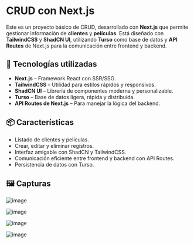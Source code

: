 # CRUD con Next.js

Este es un proyecto básico de CRUD, desarrollado con **Next.js** que permite gestionar información de **clientes** y **películas**. Está diseñado con **TailwindCSS** y **ShadCN UI**, utilizando **Turso** como base de datos y **API Routes** de Next.js para la comunicación entre frontend y backend.

## 🚀 Tecnologías utilizadas

- **Next.js** – Framework React con SSR/SSG.
- **TailwindCSS** – Utilidad para estilos rápidos y responsivos.
- **ShadCN UI** – Librería de componentes moderna y personalizable.
- **Turso** – Base de datos ligera, rápida y distribuida.
- **API Routes de Next.js** – Para manejar la lógica del backend.

## 📦 Características

- Listado de clientes y películas.
- Crear, editar y eliminar registros.
- Interfaz amigable con ShadCN y TailwindCSS.
- Comunicación eficiente entre frontend y backend con API Routes.
- Persistencia de datos con Turso.

## 🖼️ Capturas
![image](https://github.com/user-attachments/assets/4a3f2932-5fca-4895-9838-637e0fabbcbb)

![image](https://github.com/user-attachments/assets/8c266415-06f2-4334-9190-3cb03d59b7bf)

![image](https://github.com/user-attachments/assets/727bea9a-9283-40fd-8a34-94aed199ee51)

![image](https://github.com/user-attachments/assets/d7689ef2-86e7-4dbf-9844-eb93c2d09a0d)
